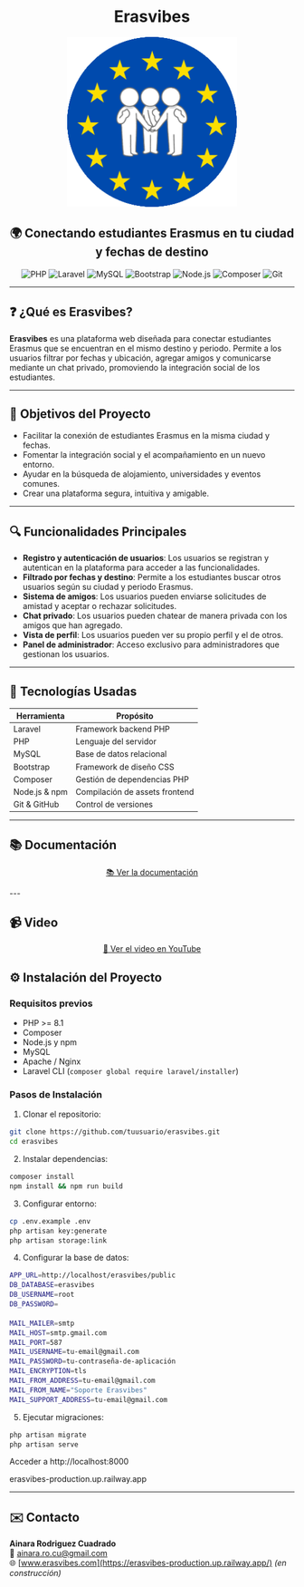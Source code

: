<div align="center">
  <h1>Erasvibes</h1>
</div>

<div align="center">
  <img src="public/img/logo.png" alt="Erasvibes Logo" width="300" />
  <h2>🌍 Conectando estudiantes Erasmus en tu ciudad y fechas de destino</h2>
  
  <div>
    <img src="https://img.shields.io/badge/PHP-8.3-777BB4?style=for-the-badge&logo=php&logoColor=white" alt="PHP" />
    <img src="https://img.shields.io/badge/Laravel-11.x-FF2D20?style=for-the-badge&logo=laravel&logoColor=white" alt="Laravel" />
    <img src="https://img.shields.io/badge/MySQL-8.0-4479A1?style=for-the-badge&logo=mysql&logoColor=white" alt="MySQL" />
    <img src="https://img.shields.io/badge/Bootstrap-5-7952B3?style=for-the-badge&logo=bootstrap&logoColor=white" alt="Bootstrap" />
    <img src="https://img.shields.io/badge/Node.js-18.x-339933?style=for-the-badge&logo=node.js&logoColor=white" alt="Node.js" />
    <img src="https://img.shields.io/badge/Composer-2.x-885630?style=for-the-badge&logo=composer&logoColor=white" alt="Composer" />
    <img src="https://img.shields.io/badge/Git-F05032?style=for-the-badge&logo=git&logoColor=white" alt="Git" />
  </div>
</div>

---

## ❓ ¿Qué es Erasvibes?

**Erasvibes** es una plataforma web diseñada para conectar estudiantes Erasmus que se encuentran en el mismo destino y periodo. Permite a los usuarios filtrar por fechas y ubicación, agregar amigos y comunicarse mediante un chat privado, promoviendo la integración social de los estudiantes.

---

## 🎯 Objetivos del Proyecto

- Facilitar la conexión de estudiantes Erasmus en la misma ciudad y fechas.
- Fomentar la integración social y el acompañamiento en un nuevo entorno.
- Ayudar en la búsqueda de alojamiento, universidades y eventos comunes.
- Crear una plataforma segura, intuitiva y amigable.

---

## 🔍 Funcionalidades Principales

- **Registro y autenticación de usuarios**: Los usuarios se registran y autentican en la plataforma para acceder a las funcionalidades.
- **Filtrado por fechas y destino**: Permite a los estudiantes buscar otros usuarios según su ciudad y periodo Erasmus.
- **Sistema de amigos**: Los usuarios pueden enviarse solicitudes de amistad y aceptar o rechazar solicitudes.
- **Chat privado**: Los usuarios pueden chatear de manera privada con los amigos que han agregado.
- **Vista de perfil**: Los usuarios pueden ver su propio perfil y el de otros.
- **Panel de administrador**: Acceso exclusivo para administradores que gestionan los usuarios.

---

## 🧰 Tecnologías Usadas

| Herramienta        | Propósito                        |
|--------------------|----------------------------------|
| Laravel            | Framework backend PHP            |
| PHP                | Lenguaje del servidor            |
| MySQL              | Base de datos relacional         |
| Bootstrap          | Framework de diseño CSS          |
| Composer           | Gestión de dependencias PHP      |
| Node.js & npm      | Compilación de assets frontend   |
| Git & GitHub       | Control de versiones             |

---

## 📚 Documentación

<div align="center">
  <a href="https://drive.google.com/drive/folders/1W2UPfxio47uYZSii2hmRdvBXqXjt85Jp?usp=sharing " target="_blank">
    <p>📚 Ver la documentación</p>
  </a>
</div>
---

## 📹 Video

<div align="center">
  <a href="https://youtu.be/0wy_rNi8s8Q " target="_blank">
    <p>🎥 Ver el video en YouTube</p>
  </a>
</div>

## ⚙️ Instalación del Proyecto

### Requisitos previos

- PHP >= 8.1
- Composer
- Node.js y npm
- MySQL
- Apache / Nginx
- Laravel CLI (`composer global require laravel/installer`)

### Pasos de Instalación

1. Clonar el repositorio:

```bash
git clone https://github.com/tuusuario/erasvibes.git
cd erasvibes
```

2. Instalar dependencias:

```bash
composer install
npm install && npm run build
```

3. Configurar entorno:

```bash
cp .env.example .env
php artisan key:generate
php artisan storage:link
```

4. Configurar la base de datos:
``` bash 
APP_URL=http://localhost/erasvibes/public
DB_DATABASE=erasvibes
DB_USERNAME=root
DB_PASSWORD=

MAIL_MAILER=smtp
MAIL_HOST=smtp.gmail.com
MAIL_PORT=587
MAIL_USERNAME=tu-email@gmail.com
MAIL_PASSWORD=tu-contraseña-de-aplicación
MAIL_ENCRYPTION=tls
MAIL_FROM_ADDRESS=tu-email@gmail.com
MAIL_FROM_NAME="Soporte Erasvibes"
MAIL_SUPPORT_ADDRESS=tu-email@gmail.com
```

5. Ejecutar migraciones:
```bash
php artisan migrate
php artisan serve
```

Acceder a http://localhost:8000

erasvibes-production.up.railway.app


---

## ✉️ Contacto

**Ainara Rodriguez Cuadrado**  
📧 [ainara.ro.cu@gmail.com](mailto:ainara.ro.cu@@gmail.com)  
🌐 [www.erasvibes.com](https://erasvibes-production.up.railway.app/) *(en construcción)*